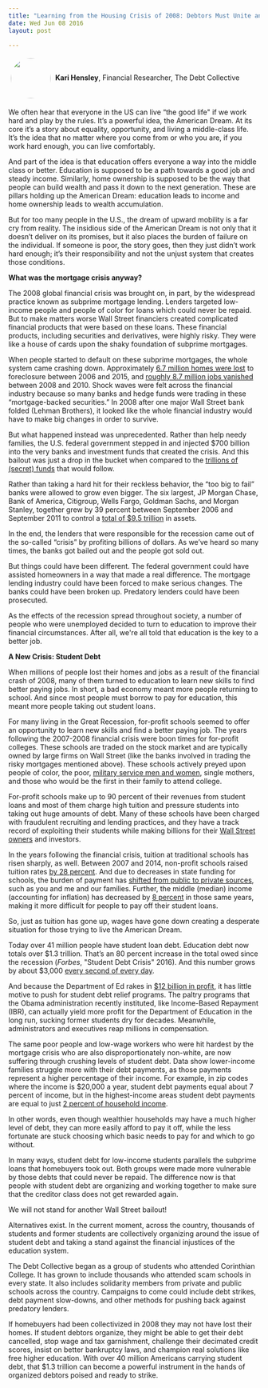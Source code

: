 ```yaml
---
title: "Learning from the Housing Crisis of 2008: Debtors Must Unite and Fight Back"
date: Wed Jun 08 2016
layout: post

---
```




<p>
  <img src="http://blog.debtcollective.org/content/images/2016/06/kari_smaller-img.jpg" style=width:80px;border-radius:40px;vertical-align:middle;margin:5px;">
                <strong>Kari Hensley</strong>, Financial Researcher, The Debt Collective
                                                                </p>
We often hear that everyone in the US can live “the good life" if we work hard and play by the rules. It’s a powerful idea, the American Dream. At its core it’s a story about equality, opportunity, and living a middle-class life. It’s the idea that no matter where you come from or who you are, if you work hard enough, you can live comfortably.  

And part of the idea is that education offers everyone a way into the middle class or better. Education is supposed to be a path towards a good job and steady income. Similarly, home ownership is supposed to be the way that people can build wealth and pass it down to the next generation. These are pillars holding up the American Dream: education leads to income and home ownership leads to wealth accumulation.

But for too many people in the U.S., the dream of upward mobility is a far cry from reality. The insidious side of the American Dream is not only that it doesn’t deliver on its promises, but it also places the burden of failure on the individual. If someone is poor, the story goes, then they just didn’t work hard enough; it’s their responsibility and not the unjust system that creates those conditions.

**What was the mortgage crisis anyway?**

The 2008 global financial crisis was brought on, in part, by the widespread practice known as subprime mortgage lending. Lenders targeted low-income people and people of color for loans which could never be repaid. But to make matters worse Wall Street financiers created complicated financial products that were based on these loans. These financial products, including securities and derivatives, were highly risky. They were like a house of cards upon the shaky foundation of subprime mortgages. 

When people started to default on these subprime mortgages, the whole system came crashing down. Approximately [6.7 million homes were lost](http://www.nytimes.com/2015/03/30/business/foreclosure-to-home-free-as-5-year-clock-expires.html?_r=1) to foreclosure between 2006 and 2015,  and [roughly 8.7 million jobs vanished](http://www.latimes.com/business/la-fi-jobs-20140607-story.html) between 2008 and 2010.  Shock waves were felt across the financial industry because so many banks and hedge funds were trading in these “mortgage-backed securities.” In 2008 after one major Wall Street bank folded (Lehman Brothers), it looked like the whole financial industry would have to make big changes in order to survive. 

But what happened instead was unprecedented. Rather than help needy families, the U.S. federal government stepped in and injected $700 billion into the very banks and investment funds that created the crisis. And this bailout was just a drop in the bucket when compared to the [trillions of (secret) funds](http://www.bloomberg.com/news/articles/2011-12-23/fed-s-once-secret-data-compiled-by-bloomberg-released-to-public) that would follow. 

Rather than taking a hard hit for their reckless behavior, the “too big to fail” banks were allowed to grow even bigger. The six largest, JP Morgan Chase, Bank of America, Citigroup, Wells Fargo, Goldman Sachs, and Morgan Stanley, together grew by 39 percent between September 2006 and September 2011 to control a [total of $9.5 trillion](http://www.bloomberg.com/news/articles/2011-11-28/secret-fed-loans-undisclosed-to-congress-gave-banks-13-billion-in-income) in assets.   

In the end, the lenders that were responsible for the recession came out of the so-called “crisis” by profiting billions of dollars. As we’ve heard so many times, the banks got bailed out and the people got sold out. 

But things could have been different. The federal government could have assisted homeowners in a way that made a real difference. The mortgage lending industry could have been forced to make serious changes. The banks could have been broken up. Predatory lenders could have been prosecuted. 

As the effects of the recession spread throughout society, a number of people who were unemployed decided to turn to education to improve their financial circumstances. After all, we're all told that education is the key to a better job.

**A New Crisis: Student Debt**

When millions of people lost their homes and jobs as a result of the financial crash of 2008, many of them turned to education to learn new skills to find better paying jobs. In short, a bad economy meant more people returning to school. And since most people must borrow to pay for education, this meant more people taking out student loans.

For many living in the Great Recession, for-profit schools seemed to offer an opportunity to learn new skills and find a better paying job. The years following the 2007-2008 financial crisis were boon times for for-profit colleges. These schools are traded on the stock market and are typically owned by large firms on Wall Street (like the banks involved in trading the risky mortgages mentioned above). These schools actively preyed upon people of color, the poor, [military service men and women](http://time.com/money/3573216/veterans-college-for-profit/), single mothers, and those who would be the first in their family to attend college. 

For-profit schools make up to 90 percent of their revenues from student loans and most of them charge high tuition and pressure students into taking out huge amounts of debt. Many of these schools have been charged with fraudulent recruiting and lending practices, and they have a track record of exploiting their students while making billions for their [Wall Street owners](http://www.republicreport.org/2014/law-enforcement-for-profit-colleges) and investors. 

In the years following the financial crisis, tuition at traditional schools has risen sharply, as well. Between 2007 and 2014, non-profit schools raised tuition rates [by 28 percent](http://seekingalpha.com/article/3959607-navient-perfect-short?page=2).  And due to decreases in state funding for schools, the burden of payment has [shifted from public to private sources](http://www.demos.org/publication/great-cost-shift-how-higher-education-cuts-undermine-future-middle-class), such as you and me and our families. Further, the middle (median) income (accounting for inflation) has decreased by [8 percent](http://www.pewsocialtrends.org/2015/12/09/the-american-middle-class-is-losing-ground/) in those same years, making it more difficult for people to pay off their student loans.  

So, just as tuition has gone up, wages have gone down creating a desperate situation for those trying to live the American Dream. 

Today over 41 million people have student loan debt. Education debt now totals over $1.3 trillion. That’s an 80 percent increase in the total owed since the recession (*Forbes*, "Student Debt Crisis" 2016).  And this number grows by about $3,000 [every second of every day](http://http://www.marketwatch.com/story/every-second-americans-get-buried-under-another-3055-in-student-loan-debt-2015-06-10).

And because the Department of Ed rakes in [$12 billion in profit](http://www.huffingtonpost.com/2014/04/14/student-loan-profits_n_5149653.html), it has little motive to push for student debt relief programs.  The paltry programs that the Obama administration recently instituted, like Income-Based Repayment (IBR), can actually yield more profit for the Department of Education in the long run, sucking former students dry for decades. Meanwhile, administrators and executives reap millions in compensation.

The same poor people and low-wage workers who were hit hardest by the mortgage crisis who are also disproportionately non-white, are now suffering through crushing levels of student debt. Data show lower-income families struggle more with their debt payments, as those payments represent a higher percentage of their income. For example, in zip codes where the income is $20,000 a year, student debt payments equal about 7 percent of income, but in the highest-income areas student debt payments are equal to just [2 percent of household income](http://www.washingtonpost.com/news/grade-point/wp/2015/09/29/the-surprisingly-high-number-of-people-who-are-behind-on-their-student-loans/?tid=a_inl).

In other words, even though wealthier households may have a much higher level of debt, they can more easily afford to pay it off, while the less fortunate are stuck choosing which basic needs to pay for and which to go without.

In many ways, student debt for low-income students parallels the subprime loans that homebuyers took out. Both groups were made more vulnerable by those debts that could never be repaid. The difference now is that people with student debt are organizing and working together to make sure that the creditor class does not get rewarded again. 

We will not stand for another Wall Street bailout!

Alternatives exist. In the current moment, across the country, thousands of students and former students are collectively organizing around the issue of student debt and taking a stand against the financial injustices of the education system. 

The Debt Collective began as a group of students who attended Corinthian College. It has grown to include thousands who attended scam schools in every state. It also includes solidarity members from private and public schools across the country. Campaigns to come could include debt strikes, debt payment slow-downs, and other methods for pushing back against predatory lenders.

If homebuyers had been collectivized in 2008 they may not have lost their homes. If student debtors organize, they might be able to get their debt cancelled, stop wage and tax garnishment, challenge their decimated credit scores, insist on better bankruptcy laws, and champion real solutions like free higher education. With over 40 million Americans carrying student debt, that $1.3 trillion can become a powerful instrument in the hands of organized debtors poised and ready to strike.


